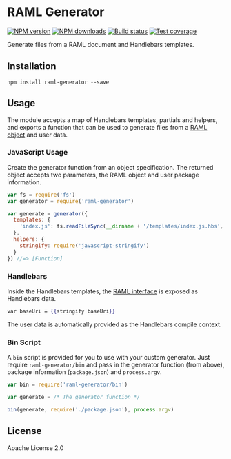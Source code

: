# RAML Generator

[![NPM version][npm-image]][npm-url]
[![NPM downloads][downloads-image]][downloads-url]
[![Build status][travis-image]][travis-url]
[![Test coverage][coveralls-image]][coveralls-url]

Generate files from a RAML document and Handlebars templates.

## Installation

```
npm install raml-generator --save
```

## Usage

The module accepts a map of Handlebars templates, partials and helpers, and exports a function that can be used to generate files from a [RAML object](https://github.com/mulesoft-labs/raml-object-standard) and user data.

### JavaScript Usage

Create the generator function from an object specification. The returned object accepts two parameters, the RAML object and user package information.

```js
var fs = require('fs')
var generator = require('raml-generator')

var generate = generator({
  templates: {
    'index.js': fs.readFileSync(__dirname + '/templates/index.js.hbs', 'utf8')
  },
  helpers: {
    stringify: require('javascript-stringify')
  }
}) //=> [Function]
```

### Handlebars

Inside the Handlebars templates, the [RAML interface](https://github.com/mulesoft-labs/js-raml-object-interface) is exposed as Handlebars data.

```hbs
var baseUri = {{stringify baseUri}}
```

The user data is automatically provided as the Handlebars compile context.

### Bin Script

A `bin` script is provided for you to use with your custom generator. Just require `raml-generator/bin` and pass in the generator function (from above), package information (`package.json`) and `process.argv`.

```js
var bin = require('raml-generator/bin')

var generate = /* The generator function */

bin(generate, require('./package.json'), process.argv)
```

## License

Apache License 2.0

[npm-image]: https://img.shields.io/npm/v/raml-generator.svg?style=flat
[npm-url]: https://npmjs.org/package/raml-generator
[downloads-image]: https://img.shields.io/npm/dm/raml-generator.svg?style=flat
[downloads-url]: https://npmjs.org/package/raml-generator
[travis-image]: https://img.shields.io/travis/mulesoft-labs/js-raml-generator.svg?style=flat
[travis-url]: https://travis-ci.org/mulesoft-labs/js-raml-generator
[coveralls-image]: https://img.shields.io/coveralls/mulesoft-labs/js-raml-generator.svg?style=flat
[coveralls-url]: https://coveralls.io/r/mulesoft-labs/js-raml-generator?branch=master
